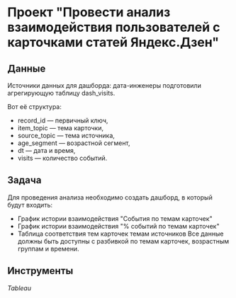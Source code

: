 # Проект "Провести анализ взаимодействия пользователей с карточками статей Яндекс.Дзен"

## Данные

Источники данных для дашборда: дата-инженеры подготовили агрегирующую таблицу dash_visits. 

Вот её структура:
- record_id — первичный ключ,
- item_topic — тема карточки,
- source_topic — тема источника,
- age_segment — возрастной сегмент,
- dt — дата и время,
- visits — количество событий.

## Задача

Для проведения анализа необходимо создать дашборд, в который будут входить:
- График истории взаимодействия "События по темам карточек"
- График истории взаимодействия "% событий по темам карточек"
- Таблица соответствия тем карточек темам источников
Все данные должны быть доступны с разбивкой по темам карточек, возрастным группам и времени.

## Инструменты
*Tableau*
